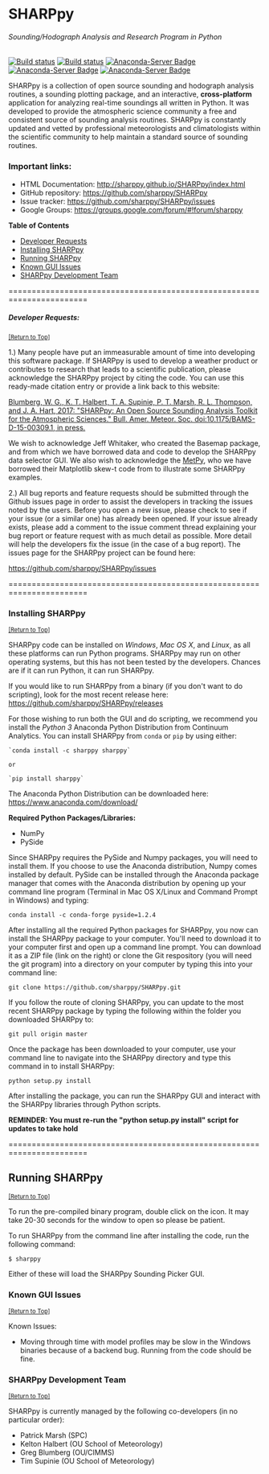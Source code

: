 # SHARPpy

###### Sounding/Hodograph Analysis and Research Program in Python

[![Build status](https://travis-ci.org/sharppy/SHARPpy.svg?branch=andover)](https://travis-ci.org/sharppy)
[![Build status](https://ci.appveyor.com/api/projects/status/f7ahm2l5cdyibswc/branch/andover?svg=true)](https://ci.appveyor.com/project/sharppy/sharppy/branch/andover)
[![Anaconda-Server Badge](https://anaconda.org/sharppy/sharppy/badges/downloads.svg)](https://anaconda.org/sharppy/sharppy)
[![Anaconda-Server Badge](https://anaconda.org/sharppy/sharppy/badges/license.svg)](https://anaconda.org/sharppy/sharppy)
[![Anaconda-Server Badge](https://anaconda.org/sharppy/sharppy/badges/platforms.svg)](https://anaconda.org/sharppy/sharppy)

SHARPpy is a collection of open source sounding and hodograph analysis routines, a sounding plotting package, and an interactive, __cross-platform__ application for analyzing real-time soundings all written in Python. It was developed to provide the atmospheric science community a free and consistent source of sounding analysis routines. SHARPpy is constantly updated and vetted by professional meteorologists and climatologists within the scientific community to help maintain a standard source of sounding routines.

### Important links:
* HTML Documentation: http://sharppy.github.io/SHARPpy/index.html
* GitHub repository: https://github.com/sharppy/SHARPpy
* Issue tracker: https://github.com/sharppy/SHARPpy/issues
* Google Groups: https://groups.google.com/forum/#!forum/sharppy

**Table of Contents**

- [Developer Requests](#developer-requests)
- [Installing SHARPpy](#installing-sharppy)
- [Running SHARPpy](#using_the_sharppy_application)
- [Known GUI Issues](#known-gui-issues)
- [SHARPpy Development Team](#sharppy-development-team)

=======================================================================
##### Developer Requests:
<sup>[[Return to Top]](#sharppy)</sup>

1.) Many people have put an immeasurable amount of time into developing this software package. 
If SHARPpy is used to develop a weather product or contributes to research that leads to a 
scientific publication, please acknowledge the SHARPpy project by citing the code. You can use 
this ready-made citation entry or provide a link back to this website:
    
 [Blumberg, W. G., K. T. Halbert, T. A. Supinie, P. T. Marsh, R. L. Thompson, and J. A. Hart, 2017: "SHARPpy: An Open Source Sounding Analysis Toolkit for the Atmospheric Sciences." Bull. Amer. Meteor. Soc. doi:10.1175/BAMS-D-15-00309.1, in press.](http://journals.ametsoc.org/doi/abs/10.1175/BAMS-D-15-00309.1)

We wish to acknowledge Jeff Whitaker, who created the Basemap package, and from which we have borrowed data and code to develop the SHARPpy data selector GUI.  We also wish to acknowledge the [MetPy](https://github.com/Unidata/MetPy), who we have borrowed their Matplotlib skew-t code from to illustrate some SHARPpy examples. 

2.) All bug reports and feature requests should be submitted through the Github issues page in order to assist the developers in tracking the issues noted by the users.  Before you open a new issue, please check to see if your issue (or a similar one) has already been opened.  If your issue already exists, please add a comment to the issue comment thread explaining your bug report or feature request with as much detail as possible.  More detail will help the developers fix the issue (in the case of a bug report).  The issues page for the SHARPpy project can be found here:

https://github.com/sharppy/SHARPpy/issues

=======================================================================
### Installing SHARPpy
<sup>[[Return to Top]](#sharppy)</sup>

SHARPpy code can be installed on _Windows_, _Mac OS X_, and _Linux_, as all these platforms can run Python programs.  SHARPpy may run on other operating systems, but this has not been tested by the developers.  Chances are if it can run Python, it can run SHARPpy.  

If you would like to run SHARPpy from a binary (if you don't want to do scripting), look for the most recent release here: https://github.com/sharppy/SHARPpy/releases

For those wishing to run both the GUI and do scripting, we recommend you install the _Python 3_ Anaconda Python Distribution from Continuum Analytics. You can install SHARPpy from `conda` or `pip` by using either:

    `conda install -c sharppy sharppy`

    or
    
    `pip install sharppy`

The Anaconda Python Distribution can be downloaded here: https://www.anaconda.com/download/

__Required Python Packages/Libraries:__

* NumPy
* PySide

Since SHARPpy requires the PySide and Numpy packages, you will need to install them.  If you choose to use the Anaconda distribution, Numpy comes installed by default.  PySide can be installed through the Anaconda package manager that comes with the Anaconda distribution by opening up your command line program (Terminal in Mac OS X/Linux and Command Prompt in Windows) and typing:

    conda install -c conda-forge pyside=1.2.4

After installing all the required Python packages for SHARPpy, you now can install the SHARPpy package to your computer.  You'll need to download it to your computer first and open up a command line prompt.  You can download it as a ZIP file (link on the right) or clone the Git respository (you will need the git program) into a directory on your computer by typing this into your command line:

    git clone https://github.com/sharppy/SHARPpy.git
    
If you follow the route of cloning SHARPpy, you can update to the most recent SHARPpy package by typing the following within the folder you downloaded SHARPpy to:

    git pull origin master
    
Once the package has been downloaded to your computer, use your command line to navigate into the SHARPpy directory and type this command in to install SHARPpy:

    python setup.py install

After installing the package, you can run the SHARPpy GUI and interact with the SHARPpy libraries through Python scripts.

**REMINDER: You must re-run the "python setup.py install" script for updates to take hold**

=======================================================================
## Running SHARPpy
<sup>[[Return to Top]](#sharppy)</sup>

To run the pre-compiled binary program, double click on the icon.  It may take 20-30 seconds for the window to open so please be patient.

To run SHARPpy from the command line after installing the code, run the following command:

    $ sharppy

Either of these will load the SHARPpy Sounding Picker GUI.

### Known GUI Issues
<sup>[[Return to Top]](#sharppy)</sup>

Known Issues:
- Moving through time with model profiles may be slow in the Windows binaries because of a backend bug. Running from the code should be fine.

### SHARPpy Development Team
<sup>[[Return to Top]](#sharppy)</sup>

SHARPpy is currently managed by the following co-developers (in no particular order):
- Patrick Marsh (SPC)
- Kelton Halbert (OU School of Meteorology)
- Greg Blumberg (OU/CIMMS)
- Tim Supinie (OU School of Meteorology)


